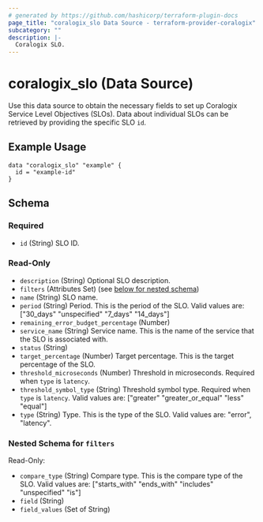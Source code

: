 ```yaml
---
# generated by https://github.com/hashicorp/terraform-plugin-docs
page_title: "coralogix_slo Data Source - terraform-provider-coralogix"
subcategory: ""
description: |-
  Coralogix SLO.
---
```


# coralogix_slo (Data Source)

Use this data source to obtain the necessary fields to set up Coralogix Service Level Objectives (SLOs). 
Data about individual SLOs can be retrieved by providing the specific SLO `id`.

## Example Usage

```hcl
data "coralogix_slo" "example" {
  id = "example-id"
}
```


<!-- schema generated by tfplugindocs -->
## Schema

### Required

- `id` (String) SLO ID.

### Read-Only

- `description` (String) Optional SLO description.
- `filters` (Attributes Set) (see [below for nested schema](#nestedatt--filters))
- `name` (String) SLO name.
- `period` (String) Period. This is the period of the SLO. Valid values are: ["30_days" "unspecified" "7_days" "14_days"]
- `remaining_error_budget_percentage` (Number)
- `service_name` (String) Service name. This is the name of the service that the SLO is associated with.
- `status` (String)
- `target_percentage` (Number) Target percentage. This is the target percentage of the SLO.
- `threshold_microseconds` (Number) Threshold in microseconds. Required when `type` is `latency`.
- `threshold_symbol_type` (String) Threshold symbol type. Required when `type` is `latency`. Valid values are: ["greater" "greater_or_equal" "less" "equal"]
- `type` (String) Type. This is the type of the SLO. Valid values are: "error", "latency".

<a id="nestedatt--filters"></a>
### Nested Schema for `filters`

Read-Only:

- `compare_type` (String) Compare type. This is the compare type of the SLO. Valid values are: ["starts_with" "ends_with" "includes" "unspecified" "is"]
- `field` (String)
- `field_values` (Set of String)
